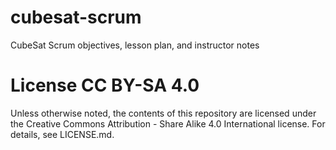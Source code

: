# cubesat-scrum
CubeSat Scrum objectives, lesson plan, and instructor notes

# License CC BY-SA 4.0

Unless otherwise noted, the contents of this repository are licensed under the Creative Commons Attribution - Share Alike 4.0 International license. For details, see LICENSE.md.
